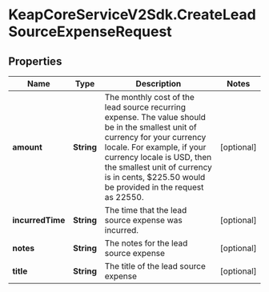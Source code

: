 # KeapCoreServiceV2Sdk.CreateLeadSourceExpenseRequest

## Properties

Name | Type | Description | Notes
------------ | ------------- | ------------- | -------------
**amount** | **String** | The monthly cost of the lead source recurring expense. The value should be in the smallest unit of currency for your currency locale. For example, if your currency locale is USD, then the smallest unit of currency is in cents, $225.50 would be provided in the request as 22550. | [optional] 
**incurredTime** | **String** | The time that the lead source expense was incurred. | [optional] 
**notes** | **String** | The notes for the lead source expense | [optional] 
**title** | **String** | The title of the lead source expense | [optional] 


